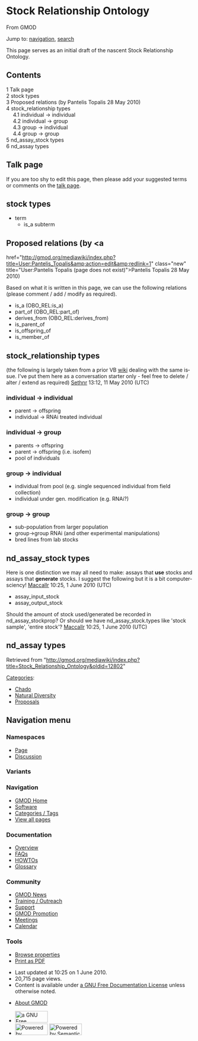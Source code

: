 <div id="mw-page-base" class="noprint">

</div>

<div id="mw-head-base" class="noprint">

</div>

<div id="content" class="mw-body" role="main">

<span id="top"></span>

<div id="mw-js-message" style="display:none;">

</div>



# <span dir="auto">Stock Relationship Ontology</span>

<div id="bodyContent">

<div id="siteSub">

From GMOD

</div>

<div id="contentSub">

</div>

<div id="jump-to-nav" class="mw-jump">

Jump to: [navigation](#mw-navigation), [search](#p-search)

</div>

<div id="mw-content-text" class="mw-content-ltr" lang="en" dir="ltr">

This page serves as an initial draft of the nascent Stock Relationship
Ontology.

<div id="toc" class="toc">

<div id="toctitle">

## Contents

</div>

- [<span class="tocnumber">1</span> <span class="toctext">Talk
  page</span>](#Talk_page)
- [<span class="tocnumber">2</span> <span class="toctext">stock
  types</span>](#stock_types)
- [<span class="tocnumber">3</span> <span class="toctext">Proposed
  relations (by Pantelis Topalis 28 May
  2010)</span>](#Proposed_relations_.28by_Pantelis_Topalis_28_May_2010.29)
- [<span class="tocnumber">4</span>
  <span class="toctext">stock_relationship
  types</span>](#stock_relationship_types)
  - [<span class="tocnumber">4.1</span> <span class="toctext">individual
    -\> individual</span>](#individual_-.3E_individual)
  - [<span class="tocnumber">4.2</span> <span class="toctext">individual
    -\> group</span>](#individual_-.3E_group)
  - [<span class="tocnumber">4.3</span> <span class="toctext">group -\>
    individual</span>](#group_-.3E_individual)
  - [<span class="tocnumber">4.4</span> <span class="toctext">group -\>
    group</span>](#group_-.3E_group)
- [<span class="tocnumber">5</span> <span class="toctext">nd_assay_stock
  types</span>](#nd_assay_stock_types)
- [<span class="tocnumber">6</span> <span class="toctext">nd_assay
  types</span>](#nd_assay_types)

</div>

## <span id="Talk_page" class="mw-headline">Talk page</span>

If you are too shy to edit this page, then please add your suggested
terms or comments on the [talk
page](Talk:Stock_Relationship_Ontology "Talk:Stock Relationship Ontology").

  

## <span id="stock_types" class="mw-headline">stock types</span>

- term
  - is_a subterm

## <span id="Proposed_relations_.28by_Pantelis_Topalis_28_May_2010.29" class="mw-headline">Proposed relations (by <a
href="http://gmod.org/mediawiki/index.php?title=User:Pantelis_Topalis&amp;action=edit&amp;redlink=1"
class="new" title="User:Pantelis Topalis (page does not exist)">Pantelis
Topalis</a> 28 May 2010)</span>

Based on what it is written in this page, we can use the following
relations (please comment / add / modify as required).

- is_a (OBO_REL:is_a)
- part_of (OBO_REL:part_of)
- derives_from (OBO_REL:derives_from)
- is_parent_of
- is_offspring_of
- is_member_of

## <span id="stock_relationship_types" class="mw-headline">stock_relationship types</span>

(the following is largely taken from a prior VB
<a href="http://wiki.vectorbase.org/index.php/Samples_and_relationships"
class="external text" rel="nofollow">wiki</a> dealing with the same
issue. I've put them here as a conversation starter only - feel free to
delete / alter / extend as required) <a
href="http://gmod.org/mediawiki/index.php?title=User:Sethnr&amp;action=edit&amp;redlink=1"
class="new" title="User:Sethnr (page does not exist)">Sethnr</a> 13:12,
11 May 2010 (UTC)

### <span id="individual_-.3E_individual" class="mw-headline">individual -\> individual</span>

- parent -\> offspring
- individual -\> RNAi treated individual

### <span id="individual_-.3E_group" class="mw-headline">individual -\> group</span>

- parents -\> offspring
- parent -\> offspring (i.e. isofem)
- pool of individuals

### <span id="group_-.3E_individual" class="mw-headline">group -\> individual</span>

- individual from pool (e.g. single sequenced individual from field
  collection)
- individual under gen. modification (e.g. RNAi?)

### <span id="group_-.3E_group" class="mw-headline">group -\> group</span>

- sub-population from larger population
- group-\>group RNAi (and other experimental manipulations)
- bred lines from lab stocks

## <span id="nd_assay_stock_types" class="mw-headline">nd_assay_stock types</span>

Here is one distinction we may all need to make: assays that **use**
stocks and assays that **generate** stocks. I suggest the following but
it is a bit computer-sciency! <a
href="http://gmod.org/mediawiki/index.php?title=User:Maccallr&amp;action=edit&amp;redlink=1"
class="new" title="User:Maccallr (page does not exist)">Maccallr</a>
10:25, 1 June 2010 (UTC)

- assay_input_stock
- assay_output_stock

Should the amount of stock used/generated be recorded in
nd_assay_stockprop? Or should we have nd_assay_stock.types like 'stock
sample', 'entire stock'? <a
href="http://gmod.org/mediawiki/index.php?title=User:Maccallr&amp;action=edit&amp;redlink=1"
class="new" title="User:Maccallr (page does not exist)">Maccallr</a>
10:25, 1 June 2010 (UTC)

## <span id="nd_assay_types" class="mw-headline">nd_assay types</span>

</div>

<div class="printfooter">

Retrieved from
"<http://gmod.org/mediawiki/index.php?title=Stock_Relationship_Ontology&oldid=12802>"

</div>

<div id="catlinks" class="catlinks">

<div id="mw-normal-catlinks" class="mw-normal-catlinks">

[Categories](Special:Categories "Special:Categories"):

- [Chado](Category:Chado "Category:Chado")
- [Natural
  Diversity](Category:Natural_Diversity "Category:Natural Diversity")
- [Proposals](Category:Proposals "Category:Proposals")

</div>

</div>

<div class="visualClear">

</div>

</div>

</div>

<div id="mw-navigation">

## Navigation menu

<div id="mw-head">



<div id="left-navigation">

<div id="p-namespaces" class="vectorTabs" role="navigation"
aria-labelledby="p-namespaces-label">

### Namespaces

- <span id="ca-nstab-main"><a href="Stock_Relationship_Ontology" accesskey="c"
  title="View the content page [c]">Page</a></span>
- <span id="ca-talk"><a href="Talk:Stock_Relationship_Ontology" accesskey="t"
  title="Discussion about the content page [t]">Discussion</a></span>

</div>

<div id="p-variants" class="vectorMenu emptyPortlet" role="navigation"
aria-labelledby="p-variants-label">

### 

### Variants[](#)

<div class="menu">

</div>

</div>

</div>

<div id="right-navigation">





</div>



</div>

</div>

</div>

<div id="mw-panel">

<div id="p-logo" role="banner">

<a href="Main_Page"
style="background-image: url(../images/GMOD-cogs.png);"
title="Visit the main page"></a>

</div>

<div id="p-Navigation" class="portal" role="navigation"
aria-labelledby="p-Navigation-label">

### Navigation

<div class="body">

- <span id="n-GMOD-Home">[GMOD Home](Main_Page)</span>
- <span id="n-Software">[Software](GMOD_Components)</span>
- <span id="n-Categories-.2F-Tags">[Categories /
  Tags](Categories)</span>
- <span id="n-View-all-pages">[View all pages](Special:AllPages)</span>

</div>

</div>

<div id="p-Documentation" class="portal" role="navigation"
aria-labelledby="p-Documentation-label">

### Documentation

<div class="body">

- <span id="n-Overview">[Overview](Overview)</span>
- <span id="n-FAQs">[FAQs](Category:FAQ)</span>
- <span id="n-HOWTOs">[HOWTOs](Category:HOWTO)</span>
- <span id="n-Glossary">[Glossary](Glossary)</span>

</div>

</div>

<div id="p-Community" class="portal" role="navigation"
aria-labelledby="p-Community-label">

### Community

<div class="body">

- <span id="n-GMOD-News">[GMOD News](GMOD_News)</span>
- <span id="n-Training-.2F-Outreach">[Training /
  Outreach](Training_and_Outreach)</span>
- <span id="n-Support">[Support](Support)</span>
- <span id="n-GMOD-Promotion">[GMOD Promotion](GMOD_Promotion)</span>
- <span id="n-Meetings">[Meetings](Meetings)</span>
- <span id="n-Calendar">[Calendar](Calendar)</span>

</div>

</div>

<div id="p-tb" class="portal" role="navigation"
aria-labelledby="p-tb-label">

### Tools

<div class="body">


- <span id="t-smwbrowselink"><a href="Special:Browse/Stock_Relationship_Ontology"
  rel="smw-browse">Browse properties</a></span>
- <span id="t-pdf">[Print as
  PDF](http://gmod.org/mediawiki/index.php?title=Special:PdfPrint&page=Stock_Relationship_Ontology)</span>

</div>

</div>

</div>

</div>

<div id="footer" role="contentinfo">

- <span id="footer-info-lastmod">Last updated at 10:25 on 1 June
  2010.</span>
- <span id="footer-info-viewcount">20,715 page views.</span>
- <span id="footer-info-copyright">Content is available under
  <a href="http://www.gnu.org/licenses/fdl-1.3.html" class="external"
  rel="nofollow">a GNU Free Documentation License</a> unless otherwise
  noted.</span>

<!-- -->

- <span id="footer-places-about">[About
  GMOD](GMOD:About "GMOD:About")</span>

<!-- -->

- <span id="footer-copyrightico">[<img src="http://www.gnu.org/graphics/gfdl-logo-small.png" width="88"
  height="31" alt="a GNU Free Documentation License" />](http://www.gnu.org/licenses/fdl-1.3.html)</span>
- <span id="footer-poweredbyico">[<img
  src="../mediawiki/skins/common/images/poweredby_mediawiki_88x31.png"
  width="88" height="31" alt="Powered by MediaWiki" />](http://www.mediawiki.org/)
  [<img
  src="../mediawiki/extensions/SemanticMediaWiki/resources/images/smw_button.png"
  width="88" height="31" alt="Powered by Semantic MediaWiki" />](https://www.semantic-mediawiki.org/wiki/Semantic_MediaWiki)</span>

<div style="clear:both">

</div>

</div>
